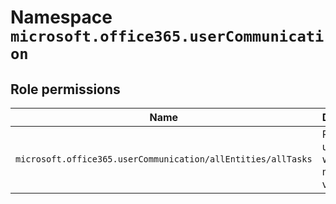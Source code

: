 # Namespace `microsoft.office365.userCommunication`
## Role permissions
|Name|Description|Privileged|
|-|-|-|
|`microsoft.office365.userCommunication/allEntities/allTasks`|Read and update what's new messages visibility|False|
